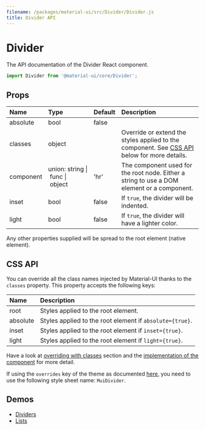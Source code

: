 ```yaml
---
filename: /packages/material-ui/src/Divider/Divider.js
title: Divider API
---
```


<!--- This documentation is automatically generated, do not try to edit it. -->

# Divider

<p class="description">The API documentation of the Divider React component.</p>

```js
import Divider from '@material-ui/core/Divider';
```



## Props

| Name | Type | Default | Description |
|:-----|:-----|:--------|:------------|
| <span class="prop-name">absolute</span> | <span class="prop-type">bool | <span class="prop-default">false</span> |  |
| <span class="prop-name">classes</span> | <span class="prop-type">object |   | Override or extend the styles applied to the component. See [CSS API](#css-api) below for more details. |
| <span class="prop-name">component</span> | <span class="prop-type">union:&nbsp;string&nbsp;&#124;<br>&nbsp;func&nbsp;&#124;<br>&nbsp;object<br> | <span class="prop-default">'hr'</span> | The component used for the root node. Either a string to use a DOM element or a component. |
| <span class="prop-name">inset</span> | <span class="prop-type">bool | <span class="prop-default">false</span> | If `true`, the divider will be indented. |
| <span class="prop-name">light</span> | <span class="prop-type">bool | <span class="prop-default">false</span> | If `true`, the divider will have a lighter color. |

Any other properties supplied will be spread to the root element (native element).

## CSS API

You can override all the class names injected by Material-UI thanks to the `classes` property.
This property accepts the following keys:


| Name | Description |
|:-----|:------------|
| <span class="prop-name">root</span> | Styles applied to the root element.
| <span class="prop-name">absolute</span> | Styles applied to the root element if `absolute={true}`.
| <span class="prop-name">inset</span> | Styles applied to the root element if `inset={true}`.
| <span class="prop-name">light</span> | Styles applied to the root element if `light={true}`.

Have a look at [overriding with classes](/customization/overrides#overriding-with-classes) section
and the [implementation of the component](https://github.com/mui-org/material-ui/tree/master/packages/material-ui/src/Divider/Divider.js)
for more detail.

If using the `overrides` key of the theme as documented
[here](/customization/themes#customizing-all-instances-of-a-component-type),
you need to use the following style sheet name: `MuiDivider`.

## Demos

- [Dividers](/demos/dividers)
- [Lists](/demos/lists)

